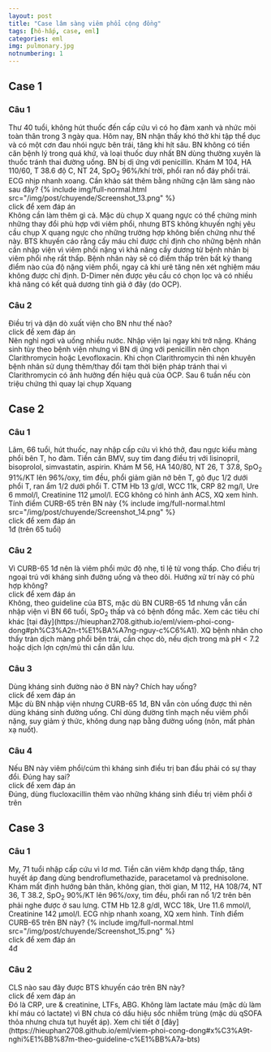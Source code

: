 ```yaml
---
layout: post
title: "Case lâm sàng viêm phổi cộng đồng"
tags: [hô-hấp, case, eml]
categories: eml
img: pulmonary.jpg
notnumbering: 1
---
```


## Case 1

### Câu 1
<div class="alert alert-warning" role="alert">
  Thư 40 tuổi, không hút thuốc đến cấp cứu vì có ho đàm xanh và nhức mỏi toàn thân trong 3 ngày qua. Hôm nay, BN nhận thấy khó thở khi tập thể dục và có một cơn đau nhói ngực bên trái, tăng khi hít sâu. BN không có tiền căn bệnh lý trong quá khứ, và loại thuốc duy nhất BN dùng thường xuyên là thuốc tránh thai đường uống. BN bị dị ứng với penicillin. Khám M 104, HA 110/60, T 38.6 độ C, NT 24, SpO<sub>2</sub> 96%/khí trời, phổi ran nổ đáy phổi trái. ECG nhịp nhanh xoang. Cần khảo sát thêm bằng những cận lâm sàng nào sau đây? 
  {% include img/full-normal.html src="/img/post/chuyende/Screenshot_13.png" %}
</div>

<div class="tomTat">
<div id="btTomTat" class="collapsed" data-toggle="collapse" href="#ndTomTat">
click để xem đáp án
</div>
<div id="ndTomTat" markdown="1" class="collapse multi-collapse ndTomTat">
Không cần làm thêm gì cả. Mặc dù chụp X quang ngực có thể chứng minh những thay đổi phù hợp với viêm phổi, nhưng BTS không khuyến nghị yêu cầu chụp X quang ngực cho những trường hợp không biến chứng như thế này. BTS khuyến cáo rằng cấy máu chỉ được chỉ định cho những bệnh nhân cần nhập viện vì viêm phổi nặng vì khả năng cấy dương từ bệnh nhân bị viêm phổi nhẹ rất thấp. Bệnh nhân này sẽ có điểm thấp trên bất kỳ thang điểm nào của độ nặng viêm phổi, ngay cả khi urê tăng nên xét nghiệm máu không được chỉ định. D-Dimer nên được yêu cầu có chọn lọc và có nhiều khả năng có kết quả dương tính giả ở đây (do OCP).
</div>
</div>

### Câu 2
<div class="alert alert-warning" role="alert">
  Điều trị và dặn dò xuất viện cho BN như thế nào?
</div>

<div class="tomTat">
<div id="btTomTat" class="collapsed" data-toggle="collapse" href="#ndTomTat2">
click để xem đáp án
</div>
<div id="ndTomTat2" markdown="1" class="collapse multi-collapse ndTomTat2">
Nên nghỉ ngơi và uống nhiều nước. Nhập viện lại ngay khi trở nặng. Kháng sinh tùy theo bệnh viện nhưng vì BN dị ứng với penicillin nên chọn Clarithromycin hoặc Levofloxacin. Khi chọn Clarithromycin thì nên khuyên bệnh nhân sử dụng thêm/thay đổi tạm thời biện pháp tránh thai vì Clarithromycin có ảnh hưởng đến hiệu quả của OCP. Sau 6 tuần nếu còn triệu chứng thì quay lại chụp Xquang
</div>
</div>

## Case 2

### Câu 1
<div class="alert alert-warning" role="alert">
  Lâm, 66 tuổi, hút thuốc, nay nhập cấp cứu vì khó thở, đau ngực kiểu màng phổi bên T, ho đàm. Tiền căn BMV, suy tim đang điều trị với lisinopril, bisoprolol, simvastatin, aspirin. Khám M 56, HA 140/80, NT 26, T 37.8, SpO<sub>2</sub> 91%/KT lên 96%/oxy, tim đều, phổi giảm giãn nở bên T, gõ đục 1/2 dưới phổi T, ran ẩm 1/2 dưới phổi T. CTM Hb 13 g/dl, WCC 11k, CRP 82 mg/l, Ure 6 mmol/l, Creatinine 112 µmol/l. ECG không có hình ảnh ACS, XQ xem hình. Tính điểm CURB-65 trên BN này  
  {% include img/full-normal.html src="/img/post/chuyende/Screenshot_14.png" %}
</div>

<div class="tomTat">
<div id="btTomTat" class="collapsed" data-toggle="collapse" href="#ndTomTat21">
click để xem đáp án
</div>
<div id="ndTomTat21" markdown="1" class="collapse multi-collapse ndTomTat21">
1đ (trên 65 tuổi)
</div>
</div>

### Câu 2
<div class="alert alert-warning" role="alert">
  Vì CURB-65 1đ nên là viêm phổi mức độ nhẹ, tỉ lệ tử vong thấp. Cho điều trị ngoại trú với kháng sinh đường uống và theo dõi. Hướng xử trí này có phù hợp không?
</div>

<div class="tomTat">
<div id="btTomTat" class="collapsed" data-toggle="collapse" href="#ndTomTat22">
click để xem đáp án
</div>
<div id="ndTomTat22" markdown="1" class="collapse multi-collapse ndTomTat22">
Không, theo guideline của BTS, mặc dù BN CURB-65 1đ nhưng vẫn cần nhập viện vì BN 66 tuổi, SpO<sub>2</sub> thấp và có bệnh đồng mắc. Xem các tiêu chí khác [tại đây](https://hieuphan2708.github.io/eml/viem-phoi-cong-dong#ph%C3%A2n-t%E1%BA%A7ng-nguy-c%C6%A1). XQ bệnh nhân cho thấy tràn dịch màng phổi bên trái, cần chọc dò, nếu dịch trong mà pH < 7.2 hoặc dịch lợn cợn/mủ thì cần dẫn lưu.
</div>
</div>

### Câu 3
<div class="alert alert-warning" role="alert">
  Dùng kháng sinh đường nào ở BN này? Chích hay uống?
</div>

<div class="tomTat">
<div id="btTomTat" class="collapsed" data-toggle="collapse" href="#ndTomTat23">
click để xem đáp án
</div>
<div id="ndTomTat23" markdown="1" class="collapse multi-collapse ndTomTat23">
Mặc dù BN nhập viện nhưng CURB-65 1đ, BN vẫn còn uống được thì nên dùng kháng sinh đường uống. Chỉ dùng đường tĩnh mạch nếu viêm phổi nặng, suy giảm ý thức, không dung nạp bằng đường uống (nôn, mất phản xạ nuốt).
</div>
</div>

### Câu 4
<div class="alert alert-warning" role="alert">
  Nếu BN này viêm phổi/cúm thì kháng sinh điều trị ban đầu phải có sự thay đổi. Đúng hay sai?
</div>

<div class="tomTat">
<div id="btTomTat" class="collapsed" data-toggle="collapse" href="#ndTomTat24">
click để xem đáp án
</div>
<div id="ndTomTat24" markdown="1" class="collapse multi-collapse ndTomTat24">
Đúng, dùng flucloxacillin thêm vào những kháng sinh điều trị viêm phổi ở trên
</div>
</div>

## Case 3

### Câu 1
<div class="alert alert-warning" role="alert">
  My, 71 tuổi nhập cấp cứu vì lơ mơ. Tiền căn viêm khớp dạng thấp, tăng huyết áp đang dùng bendroflumethazide, paracetamol và prednisolone. Khám mất định hướng bản thân, không gian, thời gian, M 112, HA 108/74, NT 36, T 38.2, SpO<sub>2</sub> 90%/KT lên 96%/oxy, tim đều, phổi ran nổ 1/2 trên bên phải nghe được ở sau lưng. CTM Hb 12.8 g/dl, WCC 18k, Ure 11.6 mmol/l, Creatinine 142 µmol/l. ECG nhịp nhanh xoang, XQ xem hình. Tính điểm CURB-65 trên BN này?  
  {% include img/full-normal.html src="/img/post/chuyende/Screenshot_15.png" %}
</div>

<div class="tomTat">
<div id="btTomTat" class="collapsed" data-toggle="collapse" href="#ndTomTat31">
click để xem đáp án
</div>
<div id="ndTomTat31" markdown="1" class="collapse multi-collapse ndTomTat31">
4đ
</div>
</div>

### Câu 2
<div class="alert alert-warning" role="alert">
  CLS nào sau đây được BTS khuyến cáo trên BN này?
</div>

<div class="tomTat">
<div id="btTomTat" class="collapsed" data-toggle="collapse" href="#ndTomTat32">
click để xem đáp án
</div>
<div id="ndTomTat32" markdown="1" class="collapse multi-collapse ndTomTat32">
Đó là CRP, ure & creatinine, LTFs, ABG. Không làm lactate máu (mặc dù làm khí máu có lactate) vì BN chưa có dấu hiệu sốc nhiễm trùng (mặc dù qSOFA thỏa nhưng chưa tụt huyết áp). Xem chi tiết ở [đây](https://hieuphan2708.github.io/eml/viem-phoi-cong-dong#x%C3%A9t-nghi%E1%BB%87m-theo-guideline-c%E1%BB%A7a-bts)
</div>
</div>